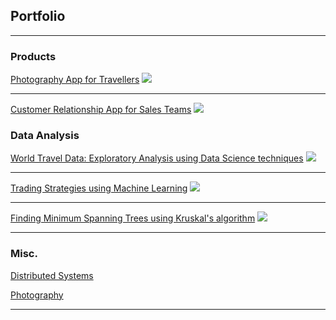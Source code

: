## Portfolio

---

### Products

[Photography App for Travellers](https://abien1.github.io/photo)
<img src="images/travel_app_thumbnail.png?raw=true"/>

---

[Customer Relationship App for Sales Teams](https://abien1.github.io/crm)
<img src="images/sales_app_thumbnail.png?raw=true"/>
### Data Analysis

[World Travel Data: Exploratory Analysis using Data Science techniques](https://github.com/abien1/Data-Analysis/tree/main/Data-Science)
<img src="images/world_development_indicators.png?raw=true"/>

---
[Trading Strategies using Machine Learning](https://github.com/abien1/Data-Analysis/tree/main/Machine-Learning)
<img src="images/trading_strategies.png?raw=true"/>

---

[Finding Minimum Spanning Trees using Kruskal's algorithm](https://github.com/abien1/Data-Analysis/tree/main/Tree-and-Graph-Search)
<img src="images/minimum_spanning_trees.png?raw=true"/>

---

### Misc.

[Distributed Systems](pdf/distributed_systems.pdf)

[Photography](series.md)

---


